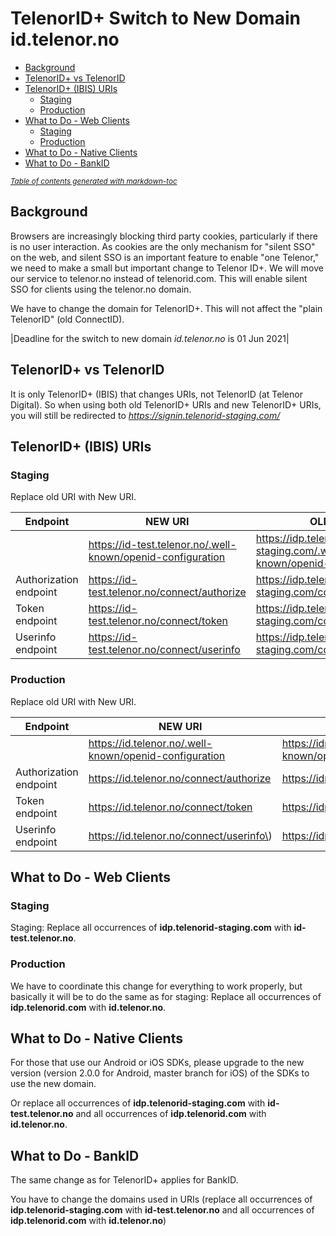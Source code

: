 # TelenorID\+ Switch to New Domain id.telenor.no

  * [Background](#background)
  * [TelenorID\+ vs TelenorID](#telenorid---vs-telenorid)
  * [TelenorID\+ \(IBIS\) URIs](#telenorid-----ibis---uris)
    + [Staging](#staging)
    + [Production](#production)
  * [What to Do - Web Clients](#what-to-do---web-clients)
    + [Staging](#staging-1)
    + [Production](#production-1)
  * [What to Do - Native Clients](#what-to-do---native-clients)
  * [What to Do - BankID](#what-to-do---bankid)

<small><i><a href='http://ecotrust-canada.github.io/markdown-toc/'>Table of contents generated with markdown-toc</a></i></small>

## Background
Browsers are increasingly blocking third party cookies, particularly if there is no user interaction. As cookies are the only mechanism for "silent SSO" on the web, and silent SSO is an important feature to enable "one Telenor," we need to make a small but important change to Telenor ID\+. We will move our service to telenor.no instead of telenorid.com. This will enable silent SSO for clients using the telenor.no domain.

We have to change the domain for TelenorID\+. This will not affect the "plain TelenorID" \(old ConnectID\).

|Deadline for the switch to new domain *id.telenor.no* is 01 Jun 2021|
  
## TelenorID\+ vs TelenorID
It is only TelenorID\+ \(IBIS\) that changes URIs, not TelenorID \(at Telenor Digital\).
So when using both old TelenorID\+ URIs and new TelenorID\+ URIs, you will still be redirected to *https://signin.telenorid-staging.com/*

## TelenorID\+ \(IBIS\) URIs
### Staging
Replace old URI with New URI.

|  Endpoint              |   NEW URI   |   OLD URI   |
| ------------           | ------------| ------------|
|                        | https://id-test.telenor.no/.well-known/openid-configuration | https://idp.telenorid-staging.com/.well-known/openid-configuration |
| Authorization endpoint | https://id-test.telenor.no/connect/authorize | https://idp.telenorid-staging.com/connect/authorize |
| Token endpoint         | https://id-test.telenor.no/connect/token     | https://idp.telenorid-staging.com/connect/token |
| Userinfo endpoint      | https://id-test.telenor.no/connect/userinfo  | https://idp.telenorid-staging.com/connect/userinfo |

### Production
Replace old URI with New URI.

|Endpoint                |   NEW URI   |   OLD URI |
| ------------           | ------------| ------------|
|                        | https://id.telenor.no/.well-known/openid-configuration | https://idp.telenorid-staging.com/.well-known/openid-configuration |
| Authorization endpoint | https://id.telenor.no/connect/authorize  | https://idp.telenorid.com/connect/authorize |
| Token endpoint         | https://id.telenor.no/connect/token      | https://idp.telenorid.com/connect/token |
| Userinfo endpoint      | https://id.telenor.no/connect/userinfo\) | https://idp.telenorid.com/connect/userinfo |

## What to Do - Web Clients
### Staging
Staging: Replace all occurrences of **idp.telenorid-staging.com** with **id-test.telenor.no**.

### Production
We have to coordinate this change for everything to work properly, but basically it will be to do the same as for staging: Replace all occurrences of **idp.telenorid.com** with **id.telenor.no**.

## What to Do - Native Clients
For those that use our Android or iOS SDKs, please upgrade to the new version \(version 2.0.0 for Android, master branch for iOS\) of the SDKs to use the new domain.

Or replace all occurrences of **idp.telenorid-staging.com** with **id-test.telenor.no** and all occurrences of **idp.telenorid.com** with **id.telenor.no**.

## What to Do - BankID
The same change as for TelenorID\+ applies for BankID.

You have to change the domains used in URIs \(replace all occurrences of **idp.telenorid-staging.com** with **id-test.telenor.no** and all occurrences of **idp.telenorid.com** with **id.telenor.no**\)
